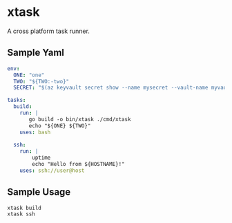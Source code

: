 # xtask

A cross platform task runner.


## Sample Yaml

```yaml
env:
  ONE: "one"
  TWO: "${TWO:-two}"
  SECRET: "$(az keyvault secret show --name mysecret --vault-name myvault --query value -o tsv)"

tasks:
  build:
    run: |
       go build -o bin/xtask ./cmd/xtask
       echo "${ONE} ${TWO}"
    uses: bash
    
  ssh:
    run: |
        uptime
        echo "Hello from ${HOSTNAME}!"
    uses: ssh://user@host
```

## Sample Usage

```bash
xtask build
xtask ssh
```
